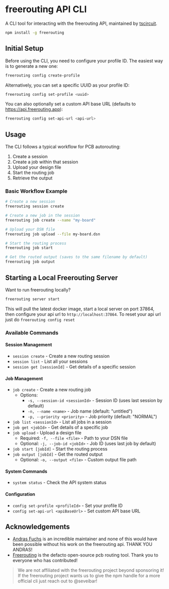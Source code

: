 # freerouting API CLI

A CLI tool for interacting with the freerouting API, maintained by [tscircuit](https://github.com/tscircuit/tscircuit).

```bash
npm install -g freerouting
```

## Initial Setup

Before using the CLI, you need to configure your profile ID. The easiest way is to generate a new one:

```bash
freerouting config create-profile
```

Alternatively, you can set a specific UUID as your profile ID:

```bash
freerouting config set-profile <uuid>
```

You can also optionally set a custom API base URL (defaults to https://api.freerouting.app):

```bash
freerouting config set-api-url <api-url>
```

## Usage

The CLI follows a typical workflow for PCB autorouting:

1. Create a session
2. Create a job within that session
3. Upload your design file
4. Start the routing job
5. Retrieve the output

### Basic Workflow Example

```bash
# Create a new session
freerouting session create

# Create a new job in the session
freerouting job create --name "my-board"

# Upload your DSN file
freerouting job upload --file my-board.dsn

# Start the routing process
freerouting job start

# Get the routed output (saves to the same filename by default)
freerouting job output
```

## Starting a Local Freerouting Server

Want to run freerouting locally?

```bash
freerouting server start
```

This will pull the latest docker image, start a local server on port 37864,
then configure your api url to `http://localhost:37864`. To reset your api url
just do `freerouting config reset`

### Available Commands

#### Session Management

- `session create` - Create a new routing session
- `session list` - List all your sessions
- `session get [sessionId]` - Get details of a specific session

#### Job Management

- `job create` - Create a new routing job
  - Options:
    - `-s, --session-id <sessionId>` - Session ID (uses last session by default)
    - `-n, --name <name>` - Job name (default: "untitled")
    - `-p, --priority <priority>` - Job priority (default: "NORMAL")
- `job list <sessionId>` - List all jobs in a session
- `job get <jobId>` - Get details of a specific job
- `job upload` - Upload a design file
  - Required: `-f, --file <file>` - Path to your DSN file
  - Optional: `-j, --job-id <jobId>` - Job ID (uses last job by default)
- `job start [jobId]` - Start the routing process
- `job output [jobId]` - Get the routed output
  - Optional: `-o, --output <file>` - Custom output file path

#### System Commands

- `system status` - Check the API system status

#### Configuration

- `config set-profile <profileId>` - Set your profile ID
- `config set-api-url <apiBaseUrl>` - Set custom API base URL

## Acknowledgements

- [Andras Fuchs](https://github.com/andrasfuchs) is an incredible maintainer and
  none of this would have been possible without his work on the freerouting api.
  THANK YOU ANDRAS!
- [Freerouting](https://github.com/freerouting/freerouting) is the defacto
  open-source pcb routing tool. Thank you to everyone who has contributed!

> We are not affiliated with the freerouting project beyond sponsoring it! If
> the freerouting project wants us to give the npm handle for a more official
> cli just reach out to @seveibar!
